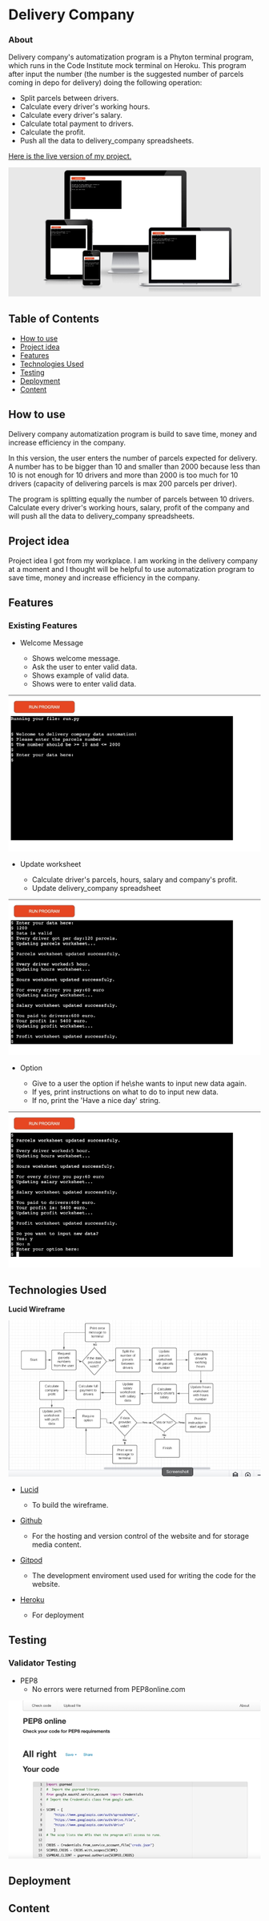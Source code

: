 
# Delivery Company
### About

Delivery company's automatization program is a Phyton terminal program, which runs in the Code Institute mock terminal on Heroku.
This program after input the number (the number is the suggested number of parcels coming in depo for delivery) doing the following operation:
- Split parcels between drivers.
- Calculate every driver's working hours.
- Calculate every driver's salary.
- Calculate total payment to drivers.
- Calculate the profit.
- Push all the data to delivery_company spreadsheets.

[Here is the live version of my project.](https://delivery-compane.herokuapp.com/)

![Responsice Mockup](static/images/mockup.png)

## Table of Contents
  - [How to use](#how-to-use)
  - [Project idea](#project-idea)
  - [Features](#features)
  - [Technologies Used](#technologies-used)
  - [Testing](#testing)
  - [Deployment](#deployment)
  - [Content](#content)
## How to use

Delivery company automatization program is build to save time, money and increase efficiency in the company.

In this version, the user enters the number of parcels expected for delivery. A number has to be bigger than 10 and smaller than 2000 because less than 10 is not enough for 10 drivers and more than 2000 is too much for 10 drivers (capacity of delivering  parcels is max 200 parcels per driver).

The program is splitting equally the number of parcels between 10 drivers. Calculate every driver's working hours, salary, profit of the company and will push all the data to delivery_company spreadsheets.

## Project idea

Project idea I got from my workplace. I am working in the delivery company at a moment and I thought will be helpful to use automatization program to save time, money and increase efficiency in the company.

## Features

### Existing Features

- Welcome Message
 
  - Shows welcome message.
  - Ask the user to enter valid data.
  - Shows example of valid data.
  - Shows were to enter valid data.

![Feature1](static/images/pic1.png)

- Update worksheet
  
   - Calculate driver's parcels, hours, salary and company's profit.
   - Update delivery_company spreadsheet


![Feature2](static/images/pic2.png)

- Option
  
  - Give to a user the option if he\she wants to input new data again.
  - If yes, print instructions on what to do to input new data.
  - If no, print the 'Have a nice day' string.

![Feature3](static/images/pic3.png)

## Technologies Used

__Lucid Wireframe__

![Wireframe](static/images/wireframe.png)

 - [Lucid](https://lucid.app/)
   - To build the wireframe.
 - [Github](https://github.com/)
  
   - For the hosting and version control of the website and for storage media content.
 - [Gitpod](https://gitpod.io/)

   - The development enviroment used used for writing the code for the website.
 - [Heroku](https://dashboard.heroku.com/)
   
    - For deployment
## Testing
 ### Validator Testing
- PEP8
   - No errors were returned from PEP8online.com

![Validator](static/images/validator.png)
## Deployment
## Content
